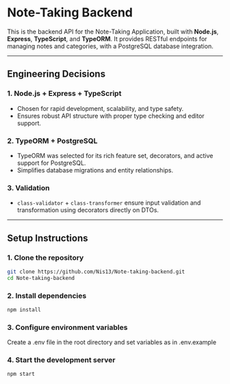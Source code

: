 # Note-Taking Backend

This is the backend API for the Note-Taking Application, built with **Node.js**, **Express**, **TypeScript**, and **TypeORM**. It provides RESTful endpoints for managing notes and categories, with a PostgreSQL database integration.

---

## Engineering Decisions

### 1. **Node.js + Express + TypeScript**

- Chosen for rapid development, scalability, and type safety.
- Ensures robust API structure with proper type checking and editor support.

### 2. **TypeORM + PostgreSQL**

- TypeORM was selected for its rich feature set, decorators, and active support for PostgreSQL.
- Simplifies database migrations and entity relationships.

### 3. **Validation**

- `class-validator` + `class-transformer` ensure input validation and transformation using decorators directly on DTOs.

---

## Setup Instructions

### 1. **Clone the repository**

```bash
git clone https://github.com/Nis13/Note-taking-backend.git
cd Note-taking-backend
```

### 2. **Install dependencies**

```bash
npm install
```

### 3. **Configure environment variables**

Create a .env file in the root directory and set variables as in .env.example

### 4. **Start the development server**

```bash
npm start
```
